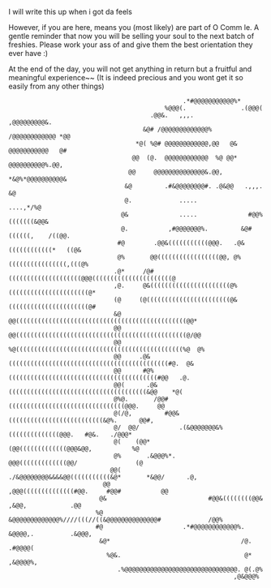 I will write this up when i got da feels

However, if you are here, means you (most likely) are part of O Comm le. 
A gentle reminder that now you will be selling your soul to the next batch of freshies.
Please work your ass of and give them the best orientation they ever have :)

At the end of the day, you will not get anything in return but a fruitful and meaningful experience~~ (It is indeed precious and you wont get it so easily from any other things)
                                                                                                                                 
                                                                                                                                 
                                                                                                                                 
                                                    .*#@@@@@@@@@@@%*                                                             
                                               %@@@(.               .(@@@(                                                       
                                           .@@&.   ,,,.              ,@@@@@@@@@&.                                                
                                         &@# /@@@@@@@@@@@@@%      /@@@@@@@@@@@@ *@@                                              
                                       *@( %@# @@@@@@@@@@@@,@@   @& @@@@@@@@@@@   @#                                             
                                      @@  (@.  @@@@@@@@@@@@  %@ @@* @@@@@@@@@@%.@@,                                              
                                     @@     @@@@@@@@@@@@@@&.@@, *&@%*@@@@@@@@@@&                                                 
                                    &@         .#&@@@@@@@@#. .@&@@   .,,,.    &@                                                 
                                    @.             .....               ....,*/%@                                                 
                                   @&              .....              #@@%(((((((&@@&                                            
                                   @.           ,#@@@@@@@%.         &@#((((((,    /((@@.                                         
                                  #@        .@@&(((((((((((@@@.   .@&((((((((((((*   ((@&                                        
                                  @%       @@(((((((((((((((((@@, @%((((((((((((((((,(((@%                                       
                                 .@*     /@#((((((((((((((((((((@@@((((((((((((((((((((((@                                       
                                 ,@.     @&((((((((((((((((((((((@%((((((((((((((((((((((@*                                      
                                 (@     (@(((((((((((((((((((((((@&((((((((((((((((((((((@#                                      
                                 &@     @@(((((((((((((((((((((((((((((((((((((((((((((((@@*                                     
                                 @@     @@(((((((((((((((((((((((((((((((((((((((((((((((@/@@                                    
                                 @@     %@((((((((((((((((((((((((((((((((((((((((((((((%@  @%                                   
                                 @@     .@&((((((((((((((((((((((((((((((((((((((((((((#@.  @&                                   
                                 @@      #@%(((((((((((((((((((((((((((((((((((((((((#@@   .@.                                   
                                 @@(      .@&((((((((((((((((((((((((((((((((((((((&@@    *@(                                    
                                 @%@.       /@@#((((((((((((((((((((((((((((((((@@@.     @@                                      
                                 @(/@,         #@@&((((((((((((((((((((((((((&@%.      @@#,                                      
                                 @/  @@/           .(&@@@@@@@&%((((((((((((((@@@.   #@&.   ./@@@*                                
                                 @(    (@@*                   (@@(((((((((((((@@@&@@,           %@                               
                                 @%       .&@@@%*.            @@@(((((((((((((@@/                (@                              
                                @@(             ./&@@@@@@@@&&&&@@(((((((((((&@*       *&@@/      .@,                             
                              @@                       ,@@@((((((((((((((#@@.     #@@#           @@                              
                             @&                            #@@&((((((((@@&    ,&@@,            .@@                               
                            %@       &@@@@@@@@@@@@@%////(((//((&@@@@@@@@@@@@@@#             /@@%                                 
                            #@                      .*#@@@@@@@@@@@@%. &@@@@,.          .&@@@,                                    
                             &@*                                    /@.         .#@@@@(                                          
                               %@&.                                  @*  ,&@@@@%,                                                
                                  .%@@@@@@@@@@@@@@@@@@@@@@@@@@@@@@@. @(.@%                                                       
                                                                  ,@&@@@%                                                        
                                                                                                                            
